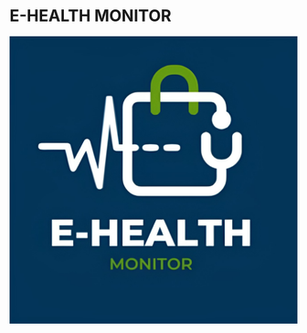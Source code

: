 # E-HEALTH MONITOR

<img src="templates/static/autenticacao/img/e_health_monitor.jpg" alt="logo-e-health" width="720"/>
